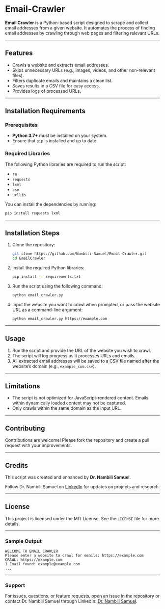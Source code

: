 # Email-Crawler

**Email Crawler** is a Python-based script designed to scrape and collect email addresses from a given website. 
It automates the process of finding email addresses by crawling through web pages and filtering relevant URLs. 

---

## Features

- Crawls a website and extracts email addresses.
- Skips unnecessary URLs (e.g., images, videos, and other non-relevant files).
- Filters duplicate emails and maintains a clean list.
- Saves results in a CSV file for easy access.
- Provides logs of processed URLs.

---

## Installation Requirements

### Prerequisites

- **Python 3.7+** must be installed on your system.
- Ensure that `pip` is installed and up to date.

### Required Libraries

The following Python libraries are required to run the script:
- `re`
- `requests`
- `lxml`
- `csv`
- `urllib`

You can install the dependencies by running:

```bash
pip install requests lxml
```

---

## Installation Steps

1. Clone the repository:

    ```bash
    git clone https://github.com/Nambili-Samuel/Email-Crawler.git
    cd EmailCrawler
    ```

2. Install the required Python libraries:

    ```bash
    pip install -r requirements.txt
    ```

3. Run the script using the following command:

    ```bash
    python email_crawler.py
    ```

4. Input the website you want to crawl when prompted, or pass the website URL as a command-line argument:

    ```bash
    python email_crawler.py https://example.com
    ```

---

## Usage

1. Run the script and provide the URL of the website you wish to crawl.
2. The script will log progress as it processes URLs and emails.
3. All extracted email addresses will be saved to a CSV file named after the website’s domain (e.g., `example_com.csv`).

---

## Limitations

- The script is not optimized for JavaScript-rendered content. Emails within dynamically loaded content may not be captured.
- Only crawls within the same domain as the input URL.

---

## Contributing

Contributions are welcome! Please fork the repository and create a pull request with your improvements.

---

## Credits

This script was created and enhanced by **Dr. Nambili Samuel**.  

Follow Dr. Nambili Samuel on [LinkedIn](https://www.linkedin.com/in/nambilisamuel/) for updates on projects and research.

---

## License

This project is licensed under the MIT License. See the `LICENSE` file for more details.

---

### Sample Output
```
WELCOME TO EMAIL CRAWLER
Please enter a website to crawl for emails: https://example.com
CRAWL: https://example.com
1 Email found: example@example.com
...
```

---

### Support

For issues, questions, or feature requests, open an issue in the repository or contact Dr. Nambili Samuel through LinkedIn: [Dr. Nambili Samuel](https://www.linkedin.com/in/nambilisamuel/).
